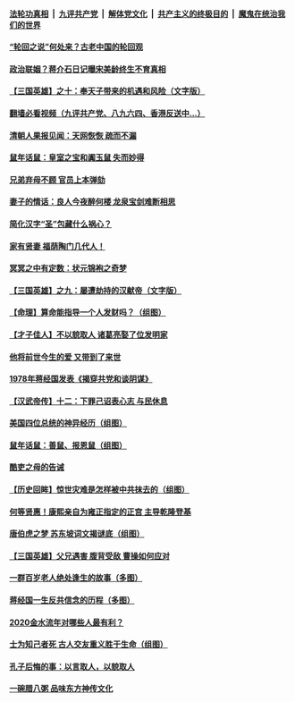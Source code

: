 ####  [法轮功真相](../../../../basic/blob/master/README.md?t=01170239) &nbsp;|&nbsp; [九评共产党](../../../../9ping.md/blob/master/README.md?t=01170239) &nbsp;|&nbsp; [解体党文化](../../../../jtdwh.md/blob/master/README.md?t=01170239)  &nbsp;|&nbsp; [共产主义的终极目的](../../../../gczydzjmd.md/blob/master/README.md?t=01170239) &nbsp;|&nbsp; [魔鬼在统治我们的世界](../../../../mgztzwmdsj.md/blob/master/README.md?t=01170239) 

#### [“轮回之说”何处来？古老中国的轮回观](../pages/prog647/a102754157.md?t=01170239) 

#### [政治联姻？蒋介石日记曝宋美龄终生不育真相](../pages/prog647/a102753917.md?t=01170239) 

#### [【三国英雄】之十：奉天子带来的机遇和风险（文字版）](../pages/prog647/a102753157.md?t=01170239) 

#### [翻墙必看视频（九评共产党、八九六四、香港反送中...）](https://github.com/gfw-breaker/banned-news1/blob/master/pages/link4.md)
#### [清朝人果报见闻：天网恢恢 疏而不漏](../pages/prog647/a102753105.md?t=01170239) 

#### [鼠年话鼠：皇室之宝和阗玉鼠 失而妙得](../pages/prog647/a102753095.md?t=01170239) 

#### [兄弟弃母不顾 官员上本弹劾](../pages/prog647/a102752564.md?t=01170239) 

#### [妻子的情话：良人今夜醉何楼 龙泉宝剑难断相思](../pages/prog647/a102752553.md?t=01170239) 

#### [简化汉字“圣”包藏什么祸心？](../pages/prog647/a102751558.md?t=01170239) 

#### [家有贤妻 福荫陶门几代人！](../pages/prog647/a102751577.md?t=01170239) 

#### [冥冥之中有定数：状元锦袍之奇梦](../pages/prog647/a102751528.md?t=01170239) 

#### [【三国英雄】之九：屡遭劫持的汉献帝（文字版）](../pages/prog647/a102751159.md?t=01170239) 

#### [【命理】算命能指导一个人发财吗？（组图）](../pages/prog647/a102750233.md?t=01170239) 

#### [【才子佳人】不以貌取人 诸葛亮娶了位发明家](../pages/prog647/a102750182.md?t=01170239) 

#### [他将前世今生的爱 又带到了来世](../pages/prog647/a102749431.md?t=01170239) 

#### [1978年蒋经国发表《揭穿共党和谈阴谋》](../pages/prog647/a102749421.md?t=01170239) 

#### [【汉武帝传】十二：下罪己诏表心志 与民休息](../pages/prog647/a102749591.md?t=01170239) 

#### [美国四位总统的神异经历（组图）](../pages/prog647/a102748603.md?t=01170239) 

#### [鼠年话鼠：善鼠、报恩鼠（组图）](../pages/prog647/a102748572.md?t=01170239) 

#### [酷吏之母的告诫](../pages/prog647/a102747850.md?t=01170239) 

#### [【历史回眸】惊世灾难是怎样被中共抹去的（组图）](../pages/prog647/a102747833.md?t=01170239) 

#### [何等贤惠！康熙亲自为雍正指定的正宫 主导乾隆登基](../pages/prog647/a102743153.md?t=01170239) 

#### [唐伯虎之梦 苏东坡词文揭谜底（组图）](../pages/prog647/a102746917.md?t=01170239) 

#### [【三国英雄】父兄遇害 腹背受敌 曹操如何应对](../pages/prog647/a102746324.md?t=01170239) 

#### [一群百岁老人绝处逢生的故事（多图）](../pages/prog647/a102745603.md?t=01170239) 

#### [蒋经国一生反共信念的历程（多图）](../pages/prog647/a102745570.md?t=01170239) 

#### [2020金水流年对哪些人最有利？](../pages/prog647/a102745014.md?t=01170239) 

#### [士为知己者死 古人交友重义胜于生命（组图）](../pages/prog647/a102744950.md?t=01170239) 

#### [孔子后悔的事：以言取人，以貌取人](../pages/prog647/a102744936.md?t=01170239) 

#### [一碗腊八粥 品味东方神传文化](../pages/prog647/a102744279.md?t=01170239) 

